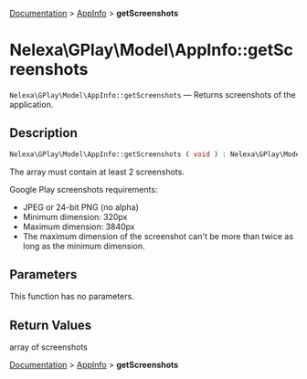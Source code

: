 [Documentation](../../README.md) > [AppInfo](README.md) > **getScreenshots**

# Nelexa\GPlay\Model\AppInfo::getScreenshots
`Nelexa\GPlay\Model\AppInfo::getScreenshots` — Returns screenshots of the application.

## Description
```php
Nelexa\GPlay\Model\AppInfo::getScreenshots ( void ) : Nelexa\GPlay\Model\GoogleImage[]
```
The array must contain at least 2 screenshots.

Google Play screenshots requirements:
* JPEG or 24-bit PNG (no alpha)
* Minimum dimension: 320px
* Maximum dimension: 3840px
* The maximum dimension of the screenshot can't be more than twice as long as the minimum dimension.

## Parameters
This function has no parameters.

## Return Values
array of screenshots

[Documentation](../../README.md) > [AppInfo](README.md) > **getScreenshots**
